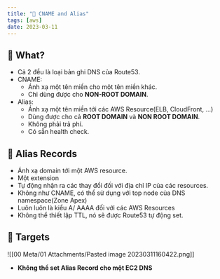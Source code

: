 ```yaml
---
title: "🌱 CNAME and Alias"
tags: [aws]
date: 2023-03-11
---
```


## 🌿 What?
- Cả 2 đều là loại bản ghi DNS của Route53.
- CNAME:
	- Ánh xạ một tên miền cho một tên miền khác.
	- Chỉ dùng được cho **NON-ROOT DOMAIN**.
- Alias:
	- Ánh xạ một tên miền tới các AWS Resource(ELB, CloudFront, ...)
	- Dùng được cho cả **ROOT DOMAIN** và **NON ROOT DOMAIN**.
	- Không phải trả phí.
	- Có sẵn health check.

## 🌿 Alias Records
- Ánh xạ domain tới một AWS resource.
- Một extension
- Tự động nhận ra các thay đổi đối với địa chỉ IP của các resources.
- Không như CNAME, có thể sử dụng với top node của DNS namespace(Zone Apex)
- Luôn luôn là kiểu A/ AAAA đối với các AWS Resources
- Không thể thiết lập TTL, nó sẽ được Route53 tự động set.

## 🌿 Targets
![[00 Meta/01 Attachments/Pasted image 20230311160422.png]]
- **Không thể set Alias Record cho một EC2 DNS**


